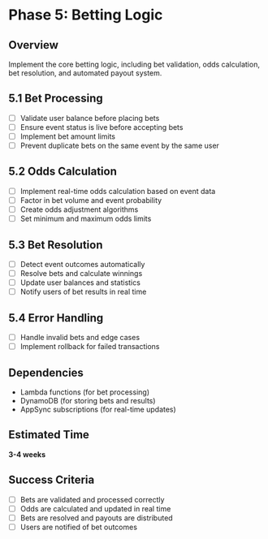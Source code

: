 # Phase 5: Betting Logic

## Overview
Implement the core betting logic, including bet validation, odds calculation, bet resolution, and automated payout system.

## 5.1 Bet Processing
- [ ] Validate user balance before placing bets
- [ ] Ensure event status is live before accepting bets
- [ ] Implement bet amount limits
- [ ] Prevent duplicate bets on the same event by the same user

## 5.2 Odds Calculation
- [ ] Implement real-time odds calculation based on event data
- [ ] Factor in bet volume and event probability
- [ ] Create odds adjustment algorithms
- [ ] Set minimum and maximum odds limits

## 5.3 Bet Resolution
- [ ] Detect event outcomes automatically
- [ ] Resolve bets and calculate winnings
- [ ] Update user balances and statistics
- [ ] Notify users of bet results in real time

## 5.4 Error Handling
- [ ] Handle invalid bets and edge cases
- [ ] Implement rollback for failed transactions

## Dependencies
- Lambda functions (for bet processing)
- DynamoDB (for storing bets and results)
- AppSync subscriptions (for real-time updates)

## Estimated Time
**3-4 weeks**

## Success Criteria
- [ ] Bets are validated and processed correctly
- [ ] Odds are calculated and updated in real time
- [ ] Bets are resolved and payouts are distributed
- [ ] Users are notified of bet outcomes 